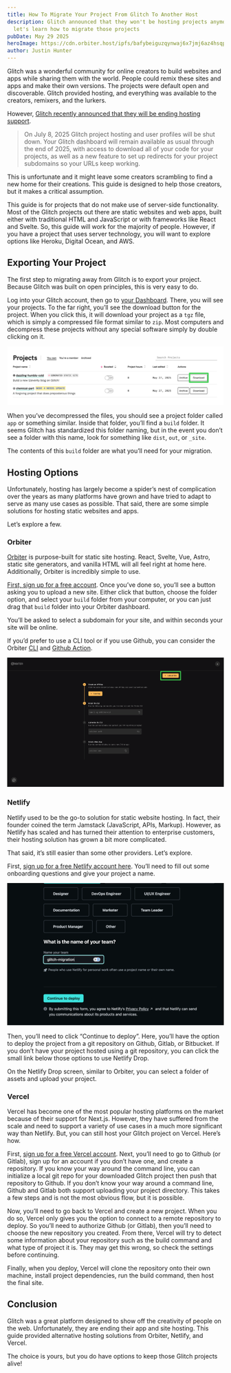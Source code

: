 ```yaml
---
title: How To Migrate Your Project From Glitch To Another Host
description: Glitch announced that they won't be hosting projects anymore, so
  let's learn how to migrate those projects
pubDate: May 29 2025
heroImage: https://cdn.orbiter.host/ipfs/bafybeiguzqynwaj6x7jmj6az4hsqpsx7h2hpf432frzl72xlxbkdhodree
author: Justin Hunter
---
```

Glitch was a wonderful community for online creators to build websites and apps while sharing them with the world. People could remix these sites and apps and make their own versions. The projects were default open and discoverable. Glitch provided hosting, and everything was available to the creators, remixers, and the lurkers.

However, [Glitch recently announced that they will be ending hosting support](https://blog.glitch.com/post/changes-are-coming-to-glitch/).

> On July 8, 2025 Glitch project hosting and user profiles will be shut down. Your Glitch dashboard will remain available as usual through the end of 2025, with access to download all of your code for your projects, as well as a new feature to set up redirects for your project subdomains so your URLs keep working.

This is unfortunate and it might leave some creators scrambling to find a new home for their creations. This guide is designed to help those creators, but it makes a critical assumption.

This guide is for projects that do not make use of server-side functionality. Most of the Glitch projects out there are static websites and web apps, built either with traditional HTML and JavaScript or with frameworks like React and Svelte. So, this guide will work for the majority of people. However, if you have a project that uses server technology, you will want to explore options like Heroku, Digital Ocean, and AWS.

## Exporting Your Project

The first step to migrating away from Glitch is to export your project. Because Glitch was built on open principles, this is very easy to do.

Log into your Glitch account, then go to [your Dashboard](https://glitch.com/dashboard). There, you will see your projects. To the far right, you’ll see the download button for the project. When you click this, it will download your project as a `tgz` file, which is simply a compressed file format similar to `zip`. Most computers and decompress these projects without any special software simply by double clicking on it.

![](/public/blog/CleanShot%202025-05-27%20at%2008.52.27@2x.png)

When you’ve decompressed the files, you should see a project folder called `app` or something similar. Inside that folder, you’ll find a `build` folder. It seems Glitch has standardized this folder naming, but in the event you don’t see a folder with this name, look for something like `dist`, `out`, or `_site`.

The contents of this `build` folder are what you’ll need for your migration.

## Hosting Options

Unfortunately, hosting has largely become a spider’s nest of complication over the years as many platforms have grown and have tried to adapt to serve as many use cases as possible. That said, there are some simple solutions for hosting static websites and apps.

Let’s explore a few.

### Orbiter

[Orbiter](https://orbiter.host) is purpose-built for static site hosting. React, Svelte, Vue, Astro, static site generators, and vanilla HTML will all feel right at home here. Additionally, Orbiter is incredibly simple to use.

[First, sign up for a free account](https://orbiter.host/pricing). Once you’ve done so, you’ll see a button asking you to upload a new site. Either click that button, choose the folder option, and select your `build` folder from your computer, or you can just drag that `build` folder into your Orbiter dashboard.

You’ll be asked to select a subdomain for your site, and within seconds your site will be online.

If you’d prefer to use a CLI tool or if you use Github, you can consider the Orbiter [CLI](https://docs.orbiter.host/cli) and [Github Action](https://docs.orbiter.host/github-actions-and-hooks).

![](/public/blog/CleanShot%202025-05-27%20at%2011.09.30@2x.png)

### Netlify

Netlify used to be the go-to solution for static website hosting. In fact, their founder coined the term Jamstack (JavaScript, APIs, Markup). However, as Netlify has scaled and has turned their attention to enterprise customers, their hosting solution has grown a bit more complicated.

That said, it’s still easier than some other providers. Let’s explore.

First, [sign up for a free Netlify account here](https://netlify.com). You’ll need to fill out some onboarding questions and give your project a name.

![](/public/blog/CleanShot%202025-05-27%20at%2009.05.14@2x.png)

Then, you’ll need to click “Continue to deploy”. Here, you’ll have the option to deploy the project from a git repository on Github, Gitlab, or Bitbucket. If you don’t have your project hosted using a git repository, you can click the small link below those options to use Netlify Drop.

On the Netlify Drop screen, similar to Orbiter, you can select a folder of assets and upload your project.

### Vercel

Vercel has become one of the most popular hosting platforms on the market because of their support for Next.js. However, they have suffered from the scale and need to support a variety of use cases in a much more significant way than Netlify. But, you can still host your Glitch project on Vercel. Here’s how.

First, [sign up for a free Vercel account](https://vercel.com). Next, you’ll need to go to Github (or Gitlab), sign up for an account if you don’t have one, and create a repository. If you know your way around the command line, you can initialize a local git repo for your downloaded Glitch project then push that repository to Github. If you don’t know your way around a command line, Github and Gitlab both support uploading your project directory. This takes a few steps and is not the most obvious flow, but it is possible.

Now, you’ll need to go back to Vercel and create a new project. When you do so, Vercel only gives you the option to connect to a remote repository to deploy. So you’ll need to authorize Github (or Gitlab), then you’ll need to choose the new repository you created. From there, Vercel will try to detect some information about your repository such as the build command and what type of project it is. They may get this wrong, so check the settings before continuing.

Finally, when you deploy, Vercel will clone the repository onto their own machine, install project dependencies, run the build command, then host the final site.

## Conclusion

Glitch was a great platform designed to show off the creativity of people on the web. Unfortunately, they are ending their app and site hosting. This guide provided alternative hosting solutions from Orbiter, Netlify, and Vercel.

The choice is yours, but you do have options to keep those Glitch projects alive!